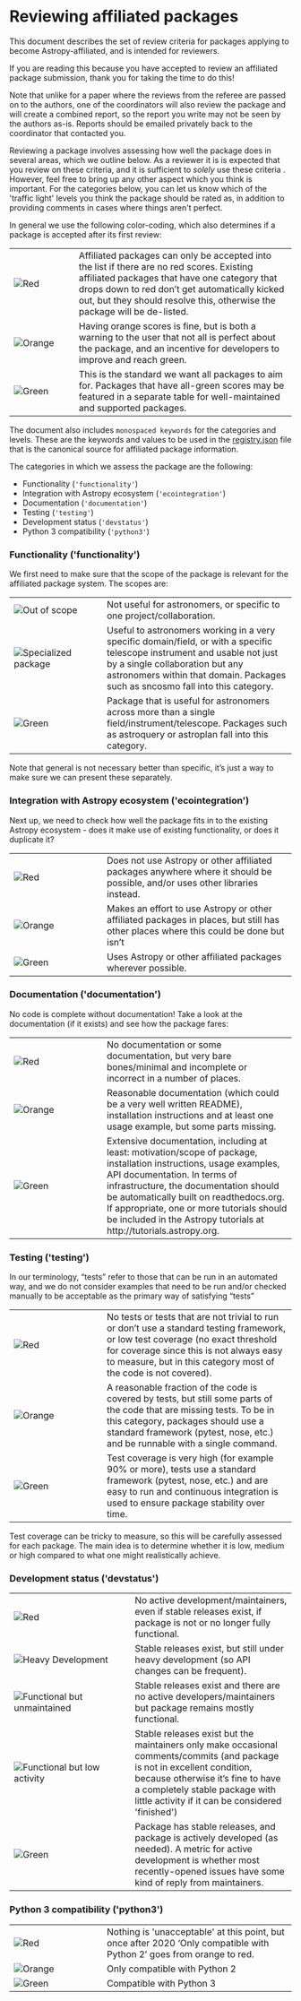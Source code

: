 # Reviewing affiliated packages

This document describes the set of review criteria for packages applying to
become Astropy-affiliated, and is intended for reviewers.

If you are reading this because you have accepted to review an affiliated
package submission, thank you for taking the time to do this!

Note that unlike for a paper where the reviews from the referee are passed on to
the authors, one of the coordinators will also review the package and will
create a combined report, so the report you write may not be seen by the
authors as-is. Reports should be emailed privately back to the coordinator that
contacted you.

Reviewing a package involves assessing how well the package does in several
areas, which we outline below. As a reviewer it is is expected that you review
on these criteria, and it is sufficient to *solely* use these criteria .
However, feel free to bring up any other aspect which you think is important.
For the categories below, you can let us know which of the 'traffic light'
levels you think the package should be rated as, in addition to providing
comments in cases where things aren't perfect.

In general we use the following color-coding, which also determines if a package
is accepted after its first review:

<table>
<tr>
<td width=100><img src="https://img.shields.io/badge/Red-red.svg" alt="Red"></td>
<td>Affiliated packages can only be accepted into the list if there are no red scores. Existing affiliated packages that have one category that drops down to red don’t get automatically kicked out, but they should resolve this, otherwise the package will be de-listed.</td>
</tr>
<tr>
<td><img src="https://img.shields.io/badge/Orange-orange.svg" alt="Orange"></td>
<td>Having orange scores is fine, but is both a warning to the user that not all is perfect about the package, and an incentive for developers to improve and reach green.</td>
</tr>
<tr>
<td><img src="https://img.shields.io/badge/Green-brightgreen.svg" alt="Green"></td>
<td>This is the standard we want all packages to aim for. Packages that have all-green scores may be featured in a separate table for well-maintained and supported packages.</td>
</tr>
</table>

The document also includes ``monospaced keywords`` for the categories and levels.  These are the keywords and values to be used in the [registry.json](http://www.astropy.org/affiliated/registry.json) file that is the canonical source for affiliated package information.

The categories in which we assess the package are the following:

* Functionality (``'functionality'``)
* Integration with Astropy ecosystem  (``'ecointegration'``)
* Documentation (``'documentation'``)
* Testing (``'testing'``)
* Development status (``'devstatus'``)
* Python 3 compatibility (``'python3'``)

### Functionality ('functionality')

We first need to make sure that the scope of the package is relevant for the affiliated package system. The scopes are:

<table>
<tr>
<td width=150><img src="https://img.shields.io/badge/Out%20of%20scope-red.svg" alt="Out of scope"></td>
<td>Not useful for astronomers, or specific to one project/collaboration.</td>
</tr>
<tr>
<td><img src="https://img.shields.io/badge/Specialized%20package-brightgreen.svg" alt="Specialized package"></td>
<td>Useful to astronomers working in a very specific domain/field, or with a specific telescope instrument and usable not just by a single collaboration but any astronomers within that domain. Packages such as sncosmo fall into this category.</td>
</tr>
<tr>
<td><img src="https://img.shields.io/badge/General%20package-brightgreen.svg" alt="Green"></td>
<td>Package that is useful for astronomers across more than a single field/instrument/telescope. Packages such as astroquery or astroplan fall into this category.</td>
</tr>
</table>

Note that general is not necessary better than specific, it’s just a way to make sure we can present these separately.

### Integration with Astropy ecosystem  ('ecointegration')

Next up, we need to check how well the package fits in to the existing Astropy
ecosystem - does it make use of existing functionality, or does it duplicate it?

<table>
<tr>
<td width=150><img src="https://img.shields.io/badge/Red-red.svg" alt="Red"></td>
<td>Does not use Astropy or other affiliated packages anywhere where it should be possible, and/or uses other libraries instead.</td>
</tr>
<tr>
<td><img src="https://img.shields.io/badge/Orange-orange.svg" alt="Orange"></td>
<td>Makes an effort to use Astropy or other affiliated packages in places, but still has other places where this could be done but isn’t</td>
</tr>
<tr>
<td><img src="https://img.shields.io/badge/Green-brightgreen.svg" alt="Green"></td>
<td>Uses Astropy or other affiliated packages wherever possible.</td>
</tr>
</table>

### Documentation ('documentation')

No code is complete without documentation! Take a look at the documentation (if
it exists) and see how the package fares:

<table>
<tr>
<td width=150><img src="https://img.shields.io/badge/Red-red.svg" alt="Red"></td>
<td>No documentation or some documentation, but very bare bones/minimal and incomplete or incorrect in a number of places.</td>
</tr>
<tr>
<td><img src="https://img.shields.io/badge/Orange-orange.svg" alt="Orange"></td>
<td>Reasonable documentation (which could be a very well written README), installation instructions and at least one usage example, but some parts missing.</td>
</tr>
<tr>
<td><img src="https://img.shields.io/badge/Green-brightgreen.svg" alt="Green"></td>
<td>Extensive documentation, including at least: motivation/scope of package, installation instructions, usage examples, API documentation. In terms of infrastructure, the documentation should be automatically built on readthedocs.org. If appropriate, one or more tutorials should be included in the Astropy tutorials at http://tutorials.astropy.org.</td>
</tr>
</table>

### Testing ('testing')

In our terminology, “tests” refer to those that can be run in an automated way,
and we do not consider examples that need to be run and/or checked manually to
be acceptable as the primary way of satisfying “tests”

<table>
<tr>
<td width=150><img src="https://img.shields.io/badge/Red-red.svg" alt="Red"></td>
<td>No tests or tests that are not trivial to run or don’t use a standard testing framework, or low test coverage (no exact threshold for coverage since this is not always easy to measure, but in this category most of the code is not covered).</td>
</tr>
<tr>
<td><img src="https://img.shields.io/badge/Orange-orange.svg" alt="Orange"></td>
<td>A reasonable fraction of the code is covered by tests, but still some parts of the code that are missing tests. To be in this category, packages should use a standard framework (pytest, nose, etc.) and be runnable with a single command.</td>
</tr>
<tr>
<td><img src="https://img.shields.io/badge/Green-brightgreen.svg" alt="Green"></td>
<td>Test coverage is very high (for example 90% or more), tests use a standard framework (pytest, nose, etc.) and are easy to run and continuous integration is used to ensure package stability over time.</td>
</tr>
</table>

Test coverage can be tricky to measure, so this will be carefully assessed for
each package. The main idea is to determine whether it is low, medium or high
compared to what one might realistically achieve.

### Development status ('devstatus')

<table>
<tr>
<td width=200><img src="https://img.shields.io/badge/Red-red.svg" alt="Red"></td>
<td>No active development/maintainers, even if stable releases exist, if package is not or no longer fully functional.</td>
</tr>
<tr>
<td><img src="https://img.shields.io/badge/Heavy%20development-orange.svg" alt="Heavy Development"></td>
<td>Stable releases exist, but still under heavy development (so API changes can be frequent).</td>
</tr>
<tr>
<td><img src="https://img.shields.io/badge/Functional%20but%20unmaintained-orange.svg" alt="Functional but unmaintained"></td>
<td>Stable releases exist and there are no active developers/maintainers but package remains mostly functional.</td>
</tr>
<tr>
<td><img src="https://img.shields.io/badge/Functional%20but%20low%20activity-orange.svg" alt="Functional but low activity"></td>
<td>Stable releases exist but the maintainers only make occasional comments/commits (and package is not in excellent condition, because otherwise it’s fine to have a completely stable package with little activity if it can be considered 'finished')</td>
</tr><tr>
<td><img src="https://img.shields.io/badge/Green-brightgreen.svg" alt="Green"></td>
<td>Package has stable releases, and package is actively developed (as needed). A metric for active development is whether most recently-opened issues have some kind of reply from maintainers.</td>
</tr>
</table>

### Python 3 compatibility ('python3')

<table>
<tr>
<td width=150><img src="https://img.shields.io/badge/Red-red.svg" alt="Red"></td>
<td>Nothing is 'unacceptable' at this point, but once after 2020 ‘Only compatible with Python 2’ goes from orange to red.</td>
</tr>
<tr>
<td><img src="https://img.shields.io/badge/Orange-orange.svg" alt="Orange"></td>
<td>Only compatible with Python 2</td>
</tr>
<tr>
<td><img src="https://img.shields.io/badge/Green-brightgreen.svg" alt="Green"></td>
<td>Compatible with Python 3</td>
</tr>
</table>
